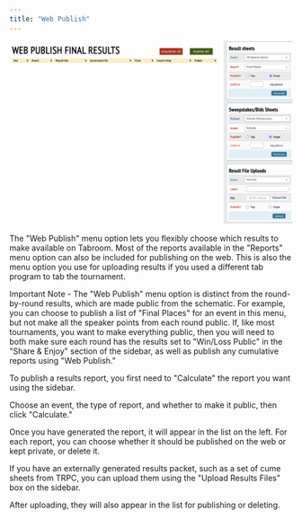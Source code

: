 ```yaml
---
title: "Web Publish"
---
```


<img src="/screenshots/Results_-_Web_Publish.png" />

The "Web Publish" menu option lets you flexibly choose which results to
make available on Tabroom. Most of the reports available in the
"Reports" menu option can also be included for publishing on the web.
This is also the menu option you use for uploading results if you used a
different tab program to tab the tournament.

Important Note - The "Web Publish" menu option is distinct from the
round-by-round results, which are made public from the schematic. For
example, you can choose to publish a list of "Final Places" for an event
in this menu, but not make all the speaker points from each round
public. If, like most tournaments, you want to make everything public,
then you will need to both make sure each round has the results set to
"Win/Loss Public" in the "Share & Enjoy" section of the sidebar, as well
as publish any cumulative reports using "Web Publish."

To publish a results report, you first need to "Calculate" the report
you want using the sidebar.

Choose an event, the type of report, and whether to make it public, then
click "Calculate."

Once you have generated the report, it will appear in the list on the
left. For each report, you can choose whether it should be published on
the web or kept private, or delete it.

If you have an externally generated results packet, such as a set of
cume sheets from TRPC, you can upload them using the "Upload Results
Files" box on the sidebar.

After uploading, they will also appear in the list for publishing or
deleting.